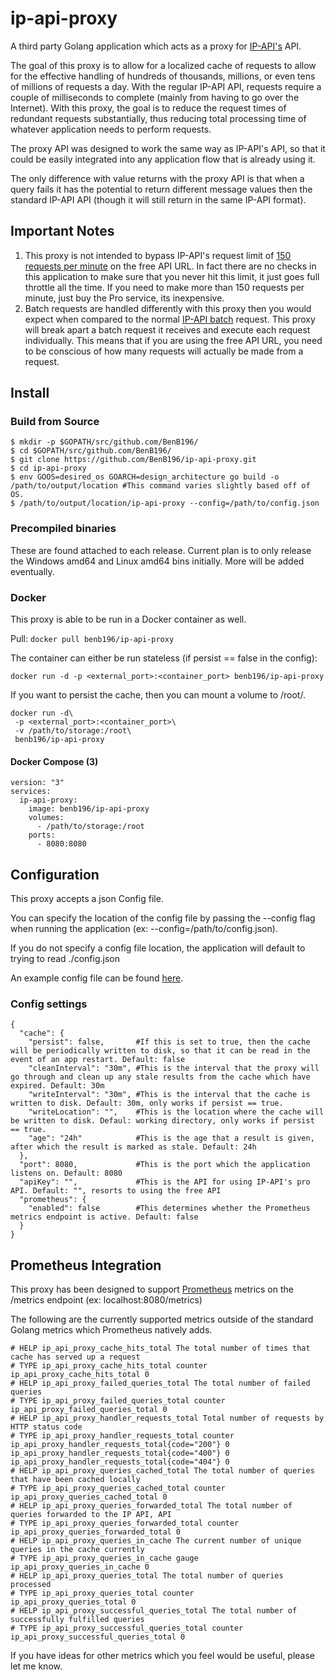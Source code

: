 # ip-api-proxy

A third party Golang application which acts as a proxy for [IP-API's](http://ip-api.com/) API.

The goal of this proxy is to allow for a localized cache of requests to allow for the effective handling of hundreds of thousands, millions, or even tens of millions of requests a day. With the regular IP-API API, requests require a couple of milliseconds to complete (mainly from having to go over the Internet). With this proxy, the goal is to reduce the request times of redundant requests substantially, thus reducing total processing time of whatever application needs to perform requests.

The proxy API was designed to work the same way as IP-API's API, so that it could be easily integrated into any application flow that is already using it.

The only difference with value returns with the proxy API is that when a query fails it has the potential to return different message values then the standard IP-API API (though it will still return in the same IP-API format).

## Important Notes

1. This proxy is not intended to bypass IP-API's request limit of [150 requests per minute](http://ip-api.com/docs/api:json) on the free API URL. In fact there are no checks in this application to make sure that you never hit this limit, it just goes full throttle all the time. If you need to make more than 150 requests per minute, just buy the Pro service, its inexpensive.
2. Batch requests are handled differently with this proxy then you would expect when compared to the normal [IP-API batch](http://ip-api.com/docs/api:batch) request. This proxy will break apart a batch request it receives and execute each request individually. This means that if you are using the free API URL, you need to be conscious of how many requests will actually be made from a request.

## Install
### Build from Source

```
$ mkdir -p $GOPATH/src/github.com/BenB196/
$ cd $GOPATH/src/github.com/BenB196/
$ git clone https://github.com/BenB196/ip-api-proxy.git
$ cd ip-api-proxy
$ env GOOS=desired_os GOARCH=design_architecture go build -o /path/to/output/location #This command varies slightly based off of OS.
$ /path/to/output/location/ip-api-proxy --config=/path/to/config.json
```

### Precompiled binaries

These are found attached to each release. Current plan is to only release the Windows amd64 and Linux amd64 bins initially. More will be added eventually.

### Docker

This proxy is able to be run in a Docker container as well.

Pull:
```docker pull benb196/ip-api-proxy```

The container can either be run stateless (if persist == false in the config):

```
docker run -d -p <external_port>:<container_port> benb196/ip-api-proxy
```

If you want to persist the cache, then you can mount a volume to /root/.

```
docker run -d\
 -p <external_port>:<container_port>\
 -v /path/to/storage:/root\
 benb196/ip-api-proxy
```

#### Docker Compose (3)

```
version: "3"
services:
  ip-api-proxy:
    image: benb196/ip-api-proxy
    volumes:
      - /path/to/storage:/root
    ports:
      - 8080:8080
```

## Configuration

This proxy accepts a json Config file.

You can specify the location of the config file by passing the --config flag when running the application (ex: --config=/path/to/config.json).

If you do not specify a config file location, the application will default to trying to read ./config.json

An example config file can be found [here](docs/example_config.json).

### Config settings

```
{
  "cache": {
    "persist": false,       #If this is set to true, then the cache will be periodically written to disk, so that it can be read in the event of an app restart. Default: false
    "cleanInterval": "30m", #This is the interval that the proxy will go through and clean up any stale results from the cache which have expired. Default: 30m
    "writeInterval": "30m", #This is the interval that the cache is written to disk. Default: 30m, only works if persist == true.
    "writeLocation": "",    #This is the location where the cache will be written to disk. Defaul: working directory, only works if persist == true.
    "age": "24h"            #This is the age that a result is given, after which the result is marked as stale. Default: 24h
  },
  "port": 8080,             #This is the port which the application listens on. Default: 8080
  "apiKey": "",             #This is the API for using IP-API's pro API. Default: "", resorts to using the free API
  "prometheus": {
    "enabled": false        #This determines whether the Prometheus metrics endpoint is active. Default: false
  }
}
```

## Prometheus Integration

This proxy has been designed to support [Prometheus](https://prometheus.io/) metrics on the /metrics endpoint (ex: localhost:8080/metrics) 

The following are the currently supported metrics outside of the standard Golang metrics which Prometheus natively adds.

```
# HELP ip_api_proxy_cache_hits_total The total number of times that cache has served up a request
# TYPE ip_api_proxy_cache_hits_total counter
ip_api_proxy_cache_hits_total 0
# HELP ip_api_proxy_failed_queries_total The total number of failed queries
# TYPE ip_api_proxy_failed_queries_total counter
ip_api_proxy_failed_queries_total 0
# HELP ip_api_proxy_handler_requests_total Total number of requests by HTTP status code
# TYPE ip_api_proxy_handler_requests_total counter
ip_api_proxy_handler_requests_total{code="200"} 0
ip_api_proxy_handler_requests_total{code="400"} 0
ip_api_proxy_handler_requests_total{code="404"} 0
# HELP ip_api_proxy_queries_cached_total The total number of queries that have been cached locally
# TYPE ip_api_proxy_queries_cached_total counter
ip_api_proxy_queries_cached_total 0
# HELP ip_api_proxy_queries_forwarded_total The total number of queries forwarded to the IP API, API
# TYPE ip_api_proxy_queries_forwarded_total counter
ip_api_proxy_queries_forwarded_total 0
# HELP ip_api_proxy_queries_in_cache The current number of unique queries in the cache currently
# TYPE ip_api_proxy_queries_in_cache gauge
ip_api_proxy_queries_in_cache 0
# HELP ip_api_proxy_queries_total The total number of queries processed
# TYPE ip_api_proxy_queries_total counter
ip_api_proxy_queries_total 0
# HELP ip_api_proxy_successful_queries_total The total number of successfully fulfilled queries
# TYPE ip_api_proxy_successful_queries_total counter
ip_api_proxy_successful_queries_total 0
```

If you have ideas for other metrics which you feel would be useful, please let me know.